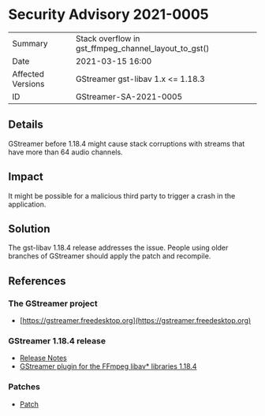 # Security Advisory 2021-0005

<div class="vertical-table">

|                   |     |
| ----------------- | --- |
| Summary           | Stack overflow in gst\_ffmpeg\_channel\_layout\_to\_gst() |
| Date              | 2021-03-15 16:00 |
| Affected Versions | GStreamer gst-libav 1.x <= 1.18.3 |
| ID                | GStreamer-SA-2021-0005 |

</div>

## Details

GStreamer before 1.18.4 might cause stack corruptions with streams that have more than 64 audio channels.

## Impact

It might be possible for a malicious third party to trigger a crash in the application.

## Solution

The gst-libav 1.18.4 release addresses the issue. People using older branches of GStreamer should apply the patch and recompile.

## References

### The GStreamer project

- [https://gstreamer.freedesktop.org](https://gstreamer.freedesktop.org)

### GStreamer 1.18.4 release

- [Release Notes](/releases/1.18/#1.18.4)  
- [GStreamer plugin for the FFmpeg libav* libraries 1.18.4](/src/gst-libav/gst-libav-1.18.4.tar.xz)

### Patches

- [Patch](https://gitlab.freedesktop.org/gstreamer/gst-libav/-/commit/a339f8f9641382b92b43e6d146bdc5d87a9704f8?merge_request_iid=121)
